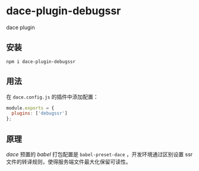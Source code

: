 # dace-plugin-debugssr
dace plugin

## 安装
```
npm i dace-plugin-debugssr
```

## 用法

在 `dace.config.js` 的插件中添加配置：

```js
module.exports = {
  plugins: ['debugssr']
};
```

## 原理

*dace* 预置的 *babel* 打包配置是 `babel-preset-dace` ，开发环境通过区别设置 ssr 文件的转译规则，使得服务端文件最大化保留可读性。